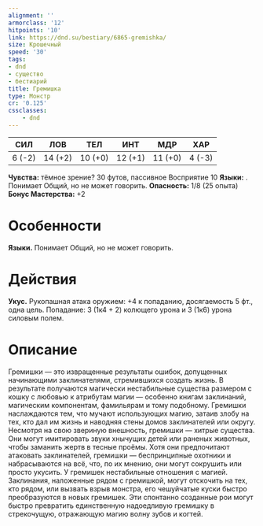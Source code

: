 ```yaml
---
alignment: ''
armorclass: '12'
hitpoints: '10'
link: https://dnd.su/bestiary/6865-gremishka/
size: Крошечный
speed: '30'
tags:
- dnd
- существо
- бестиарий
title: Гремишка
type: Монстр
cr: '0.125'
cssclasses:
    - dnd
---
```



| СИЛ | ЛОВ | ТЕЛ | ИНТ | МДР | ХАР |
|---|---|---|---|---|---|
| 6 (-2) | 14 (+2) | 10 (+0) | 12 (+1) | 11 (+0) | 4 (-3) |
**Чувства:** тёмное зрение? 30 футов, пассивное Восприятие 10
**Языки:** . Понимает Общий, но не может говорить.
**Опасность:** 1/8 (25 опыта)
**Бонус Мастерства:** +2


# Особенности
**Языки.** Понимает Общий, но не может говорить.


# Действия
**Укус.** Рукопашная атака оружием: +4 к попаданию, досягаемость 5 фт., одна цель. Попадание: 3 (1к4 + 2) колющего урона и 3 (1к6) урона силовым полем.


# Описание
Гремишки — это извращенные результаты ошибок, допущенных начинающими заклинателями, стремившихся создать жизнь. В результате получаются магически нестабильные существа размером с кошку с любовью к атрибутам магии — особенно книгам заклинаний, магическим компонентам, фамильярам и тому подобному. Гремишки наслаждаются тем, что мучают использующих магию, затаив злобу на тех, кто дал им жизнь и наводняя стены домов заклинателей или округу. Несмотря на свою звериную внешность, гремишки — хитрые существа. Они могут имитировать звуки хнычущих детей или раненых животных, чтобы заманить жертв в тесные проёмы. Хотя они предпочитают атаковать заклинателей, гремишки — беспринципные охотники и набрасываются на всё, что, по их мнению, они могут сокрушить или просто укусить. У гремишек нестабильные отношения с магией. Заклинания, наложенные рядом с гремишкой, могут отскочить на тех, кто рядом, или вызвать взрыв монстра, его чешуйчатые куски быстро преобразуются в новых гремишек. Эти спонтанно созданные рои могут быстро превратить единственную надоедливую гремишку в стрекочущую, отражающую магию волну зубов и когтей.